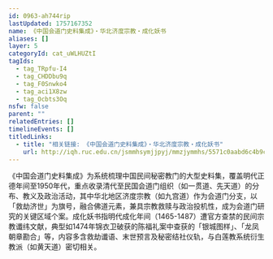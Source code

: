 ```yaml
---
id: 0963-ah744rip
lastUpdated: 1757167352
name: 《中国会道门史料集成》・华北济度宗教・成化妖书
aliases: []
layer: 5
categoryId: cat_uWLHUZtI
tagIds:
  - tag_TRpfu-I4
  - tag_CHDDbu9q
  - tag_F0Snwko4
  - tag_aci1X8zw
  - tag_Ocbts3Oq
nsfw: false
parent: ""
relatedEntries: []
timelineEvents: []
titledLinks:
  - title: "相关链接: 《中国会道门史料集成》・华北济度宗教・成化妖书"
    url: http://iqh.ruc.edu.cn/jsmmhsymjjpyj/mmzjymmhs/5571c0aabd6c4b9c9ec6ddc3d6412fe6.htm
---
```


《中国会道门史料集成》为系统梳理中国民间秘密教门的大型史料集，覆盖明代正德年间至1950年代，重点收录清代至民国会道门组织（如一贯道、先天道）的分布、教义及政治活动，其中华北地区济度宗教（如九宫道）作为会道门分支，以「救劫济世」为旗号，融合佛道元素，兼具宗教救赎与政治投机性，成为会道门研究的关键区域个案。成化妖书指明代成化年间（1465-1487）遭官方查禁的民间宗教谶纬文献，典型如1474年锦衣卫破获的陈福礼案中查获的「银城图样」、「龙凤朝章勘合」等，内容多含救劫谶语、末世预言及秘密结社仪轨，与白莲教系统衍生教派（如黄天道）密切相关。